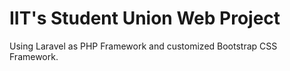 # IIT's Student Union Web Project

Using Laravel as PHP Framework and customized Bootstrap CSS Framework.
